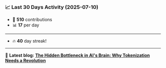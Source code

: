 <!--START_STATS-->
### 📈 Last 30 Days Activity (2025-07-10)  
- 🧮 **510** contributions  
- 📊 **17** per day
---
- 🔥 **40** day streak!
---
📝 **Latest blog:** [**The Hidden Bottleneck in AI's Brain: Why Tokenization Needs a Revolution**](https://andriak.com/blog/tokenization-revolution)
<!--END_STATS-->

